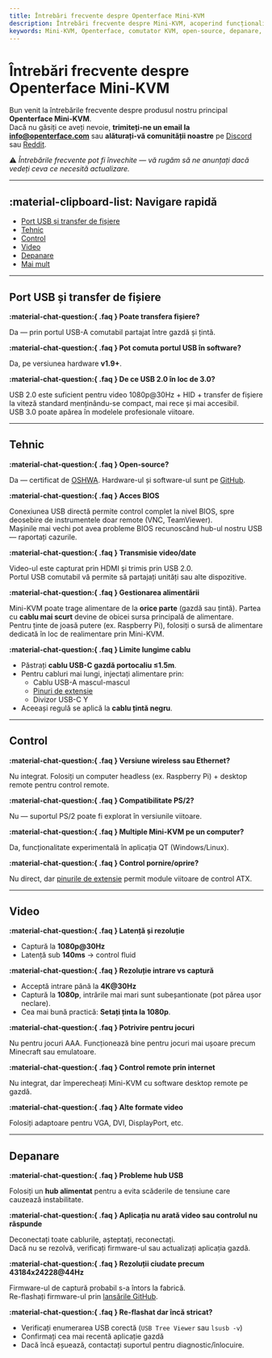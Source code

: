 ```yaml
---
title: Întrebări frecvente despre Openterface Mini-KVM
description: Întrebări frecvente despre Mini-KVM, acoperind funcționalități, compatibilitate, depanare și planuri viitoare.
keywords: Mini-KVM, Openterface, comutator KVM, open-source, depanare, captură video, USB, compatibilitate
---
```


# Întrebări frecvente despre Openterface Mini-KVM

Bun venit la întrebările frecvente despre produsul nostru principal **Openterface Mini-KVM**.  
Dacă nu găsiți ce aveți nevoie, **trimiteți-ne un email la [info@openterface.com](mailto:info@openterface.com)** sau **alăturați-vă comunității noastre** pe [Discord](/discord) sau [Reddit](/reddit).

⚠️ _Întrebările frecvente pot fi învechite — vă rugăm să ne anunțați dacă vedeți ceva ce necesită actualizare._

---

## :material-clipboard-list: Navigare rapidă

-   [Port USB și transfer de fișiere](#port-usb-și-transfer-de-fișiere)
-   [Tehnic](#tehnic)
-   [Control](#control)
-   [Video](#video)
-   [Depanare](#depanare)
-   [Mai mult](#mai-mult)

---

## Port USB și transfer de fișiere

**:material-chat-question:{ .faq } Poate transfera fișiere?**

Da — prin portul USB-A comutabil partajat între gazdă și țintă.

**:material-chat-question:{ .faq } Pot comuta portul USB în software?**

Da, pe versiunea hardware **v1.9+**.

**:material-chat-question:{ .faq } De ce USB 2.0 în loc de 3.0?**

USB 2.0 este suficient pentru video 1080p@30Hz + HID + transfer de fișiere la viteză standard menținându-se compact, mai rece și mai accesibil.  
USB 3.0 poate apărea în modelele profesionale viitoare.

---

## Tehnic

**:material-chat-question:{ .faq } Open-source?**

Da — certificat de [OSHWA](https://certification.oshwa.org/cn000015.html). Hardware-ul și software-ul sunt pe [GitHub](/contributing/).

**:material-chat-question:{ .faq } Acces BIOS**

Conexiunea USB directă permite control complet la nivel BIOS, spre deosebire de instrumentele doar remote (VNC, TeamViewer).  
Mașinile mai vechi pot avea probleme BIOS recunoscând hub-ul nostru USB — raportați cazurile.

**:material-chat-question:{ .faq } Transmisie video/date**

Video-ul este capturat prin HDMI și trimis prin USB 2.0.  
Portul USB comutabil vă permite să partajați unități sau alte dispozitive.

**:material-chat-question:{ .faq } Gestionarea alimentării**

Mini-KVM poate trage alimentare de la **orice parte** (gazdă sau țintă). Partea cu **cablu mai scurt** devine de obicei sursa principală de alimentare.  
Pentru ținte de joasă putere (ex. Raspberry Pi), folosiți o sursă de alimentare dedicată în loc de realimentare prin Mini-KVM.

**:material-chat-question:{ .faq } Limite lungime cablu**

-   Păstrați **cablu USB-C gazdă portocaliu ≤1.5m**.
-   Pentru cabluri mai lungi, injectați alimentare prin:
    -   Cablu USB-A mascul-mascul
    -   [Pinuri de extensie](/product/minikvm/extension-pins/)
    -   Divizor USB-C Y
-   Aceeași regulă se aplică la **cablu țintă negru**.

---

## Control

**:material-chat-question:{ .faq } Versiune wireless sau Ethernet?**

Nu integrat. Folosiți un computer headless (ex. Raspberry Pi) + desktop remote pentru control remote.

**:material-chat-question:{ .faq } Compatibilitate PS/2?**

Nu — suportul PS/2 poate fi explorat în versiunile viitoare.

**:material-chat-question:{ .faq } Multiple Mini-KVM pe un computer?**

Da, funcționalitate experimentală în aplicația QT (Windows/Linux).

**:material-chat-question:{ .faq } Control pornire/oprire?**

Nu direct, dar [pinurile de extensie](/product/minikvm/extension-pins/) permit module viitoare de control ATX.

---

## Video

**:material-chat-question:{ .faq } Latență și rezoluție**

-   Captură la **1080p@30Hz**
-   Latență sub **140ms** → control fluid

**:material-chat-question:{ .faq } Rezoluție intrare vs captură**

-   Acceptă intrare până la **4K@30Hz**
-   Captură la **1080p**, intrările mai mari sunt subeșantionate (pot părea ușor neclare).
-   Cea mai bună practică: **Setați ținta la 1080p**.

**:material-chat-question:{ .faq } Potrivire pentru jocuri**

Nu pentru jocuri AAA. Funcționează bine pentru jocuri mai ușoare precum Minecraft sau emulatoare.

**:material-chat-question:{ .faq } Control remote prin internet**

Nu integrat, dar împerecheați Mini-KVM cu software desktop remote pe gazdă.

**:material-chat-question:{ .faq } Alte formate video**

Folosiți adaptoare pentru VGA, DVI, DisplayPort, etc.

---

## Depanare

**:material-chat-question:{ .faq } Probleme hub USB**

Folosiți un **hub alimentat** pentru a evita scăderile de tensiune care cauzează instabilitate.

**:material-chat-question:{ .faq } Aplicația nu arată video sau controlul nu răspunde**

Deconectați toate cablurile, așteptați, reconectați.  
Dacă nu se rezolvă, verificați firmware-ul sau actualizați aplicația gazdă.

**:material-chat-question:{ .faq } Rezoluții ciudate precum 43184x24228@44Hz**

Firmware-ul de captură probabil s-a întors la fabrică.  
Re-flashați firmware-ul prin [lansările GitHub](https://github.com/TechxArtisanStudio/Openterface_QT/releases).

**:material-chat-question:{ .faq } Re-flashat dar încă stricat?**

-   Verificați enumerarea USB corectă (`USB Tree Viewer` sau `lsusb -v`)
-   Confirmați cea mai recentă aplicație gazdă
-   Dacă încă eșuează, contactați suportul pentru diagnostic/înlocuire.
